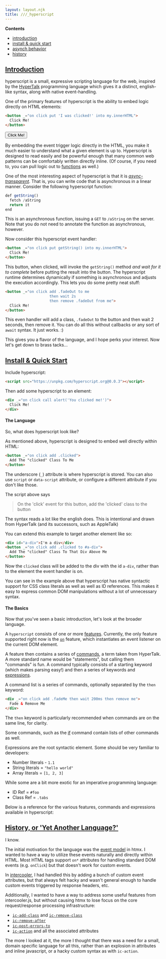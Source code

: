 ```yaml
---
layout: layout.njk
title: ///_hyperscript
---
```


<div class="row">
<div class="2 col nav">

**Contents**

<div id="contents">

* [introduction](#introduction)
* [install & quick start](#install)
* [asynch behavior](#async)
* [history](#history)

</div>

</div>
<div class="10 col">


## <a name="introduction"></a>[Introduction](#introduction)

hyperscript is a small, expressive scripting language for the web, inspired by the 
[HyperTalk](https://hypercard.org/HyperTalk%20Reference%202.4.pdf) programming language
which gives it a distinct, english-like syntax, along with native event-handling.

One of the primary features of hyperscript is the ability to embed logic directly on HTML elements:

```html
<button _="on click put 'I was clicked!' into my.innerHTML">
  Click Me!
</button>
``` 
<button class='btn primary' _="on click put 'I was clicked!' into my.innerHTML 
                    then wait 2s
                    then put 'Click Me' into my.innerHTML">
  Click Me!
</button>

By embedding the event trigger logic directly in the HTML, you make it much easier to understand what a given element
is up to.  Hyperscript is designed to read easily and be powerful enough that many common web patterns can be 
comfortably written directly inline.  (Of course, if you need to, you can pull logic out to [functions](#functions) as 
well.)

One of the most interesting aspect of hyperscript is that it is *[async-transparent](/#async)*.  That is, you can write code
that is asynchronous in a linear manner.  Consider the following hyperscript function:

```javascript
def getString()
  fetch /aString
  return it
end
```
This is an asynchronous function, issuing a `GET` to `/aString` on the server.  Note that you do not need to annotate
the function as asynchronous, however.

Now consider this hyperscript event handler:

```html
<button _="on click put getString() into my.innerHTML">
  Click Me!
</button>
``` 

This button, when clicked, will invoke the `getString()` method *and wait for it to complete* before putting the
result into the button.  The hyperscript runtime determines dynamically if something is asynchronous and adjusts
the execution accordingly.  This lets you do some pretty neat stuff:

```html
<button _="on click add .fadeOut to me 
                    then wait 2s 
                    then remove .fadeOut from me">
  Click Me!
</button>
``` 

This even handler will add a class, `.fadeOut` to the button and then wait 2 seconds, then remove it.  You can do
all this without callbacks or any sort of `await` syntax.  It just works.  :)

This gives you a flavor of the language, and I hope perks your interest.  Now let's get down to brass tacks...

## <a name="install"></a>[Install & Quick Start](#install)

Include hyperscript:

```html
<script src="https://unpkg.com/hyperscript.org@0.0.3"></script>
```

Then add some hyperscript to an element:

```html
<div _="on click call alert('You clicked me!')">
  Click Me!
</div>
```

#### The Language

So, what does hyperscript look like?  

As mentioned above, hyperscript is designed to embed well directly within HTML:

```html
<button _="on click add .clicked">
  Add The "clicked" Class To Me
</button>
```

The underscore (`_`) attribute is where hyperscript is stored.  You can also use `script` or `data-script` attribute, or 
configure a different attribute if you don't like those.

The script above says

> On the 'click' event for this button, add the 'clicked' class to the button

The syntax reads a lot like the english does.  This is intentional and drawn from HyperTalk (and its successors, such 
as AppleTalk)

You can extend this example to target another element like so:

```html
<div id="a-div">I'm a div</div>
<button _="on click add .clicked to #a-div">
  Add The "clicked" Class To That Div Above Me
</button>
```

Now the `clicked` class will be added to the div with the id `a-div`, rather than to the element the event handler is
on.

You can see in the example above that hyperscript has native syntactic support for CSS class literals as well as well 
as ID references.  This makes it easy to express common DOM manipulations without a lot of unnecessary syntax.

#### The Basics

Now that you've seen a basic introduction, let's look at the broader language.

A `hyperscript` consists of one or more [features](#features).  Currently, the only feature supported right now
is the [`on`](/features/on) feature, which instantiates an event listener on the current DOM element.

A feature then contains a series of [commands](#commands), a term taken from HyperTalk.  A more standard name would
be "statements", but calling them "commands" is fun.  A command typically consists of a starting keyword (which makes
parsing easy!) and then a series of keywords and [expressions](#expressions).

A command list is a series of commands, optionally separated by the `then` keyword:

```html
<div _="on click add .fadeMe then wait 200ms then remove me">
  Fade & Remove Me
</div>
```

The `then` keyword is particularly recommended when commands are on the same line, for clarity.

Some commands, such as the [if](/commands/if) command contain lists of other commands as well.

Expressions are the root syntactic element.  Some should be very familiar to developers:

* Number literals - `1.1`
* String literals = `"hello world"`
* Array literals = `[1, 2, 3]`

While some are a bit more exotic for an imperative programming language:

* ID Ref = `#foo`
* Class Ref = `.tabs`

Below is a reference for the various features, commands and expressions available in hyperscript:


## <a name="history"></a>[History, or 'Yet Another Language?'](#history)

I know.

The initial motivation for the language was the [event model](https://htmx.org/reference/#events) in htmx.  I wanted
to have a way to utilize these events naturally and directly within HTML.  Most HTML tags support `on*` attributes
for handling standard DOM events (e.g. `onClick`) but that doesn't work for custom events.  

In [intercooler](https://intercoolerjs.org), I had
handled this by adding a bunch of custom event attributes, but that always felt hacky and wasn't general enough
to handle custom events triggered by response headers, etc.

Additionally, I wanted to have a way to address some useful features from intercooler.js, but without causing htmx
to lose focus on the core request/response processing infrastructure:

* [`ic-add-class`](http://intercoolerjs.org/attributes/ic-add-class.html) and [`ic-remove-class`](http://intercoolerjs.org/attributes/ic-remove-class.html)
* [`ic-remove-after`](http://intercoolerjs.org/attributes/ic-remove-after.html)
* [`ic-post-errors-to`](http://intercoolerjs.org/attributes/ic-post-errors-to.html)
* [`ic-action`](http://intercoolerjs.org/attributes/ic-action.html) and all the associated attributes

The more I looked at it, the more I thought that there was a need for a small, domain specific language for all this, rather 
than an explosion in attributes and inline javascript, or a hacky custom syntax as with `ic-action`.

</div>